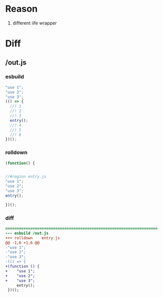 # Reason
1. different iife wrapper
# Diff
## /out.js
### esbuild
```js
"use 1";
"use 2";
"use 3";
(() => {
  //! 1
  //! 2
  //! 3
  entry();
  //! 4
  //! 5
  //! 6
})();
```
### rolldown
```js
(function() {


//#region entry.js
"use 1";
"use 2";
"use 3";
entry();

})();
```
### diff
```diff
===================================================================
--- esbuild	/out.js
+++ rolldown	entry.js
@@ -1,6 +1,6 @@
-"use 1";
-"use 2";
-"use 3";
-(() => {
+(function () {
+    "use 1";
+    "use 2";
+    "use 3";
     entry();
 })();

```